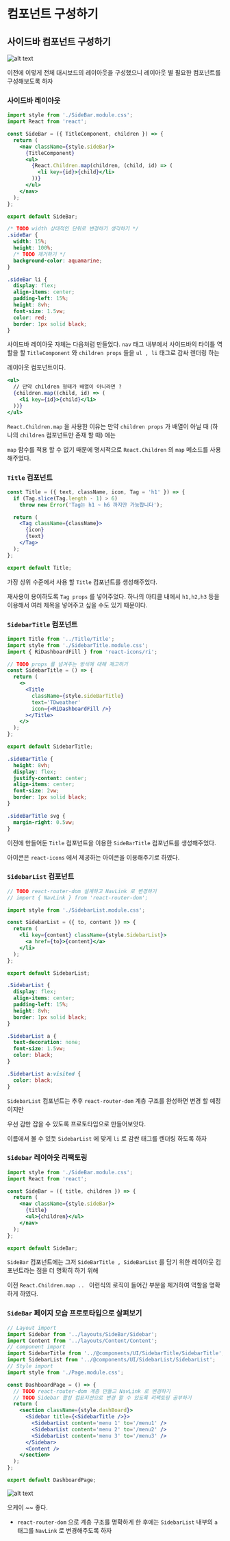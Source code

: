 # 컴포넌트 구성하기

## 사이드바 컴포넌트 구성하기

![alt text](image.png)

이전에 이렇게 전체 대시보드의 레이아웃을 구성했으니 레이아웃 별 필요한 컴포넌트를 구성해보도록 하자

### 사이드바 레이아웃

```jsx
import style from './SideBar.module.css';
import React from 'react';

const SideBar = ({ TitleComponent, children }) => {
  return (
    <nav className={style.sideBar}>
      {TitleComponent}
      <ul>
        {React.Children.map(children, (child, id) => (
          <li key={id}>{child}</li>
        ))}
      </ul>
    </nav>
  );
};

export default SideBar;
```

```css
/* TODO width 상대적인 단위로 변경하기 생각하기 */
.sideBar {
  width: 15%;
  height: 100%;
  /* TODO 제거하기 */
  background-color: aquamarine;
}

.sideBar li {
  display: flex;
  align-items: center;
  padding-left: 15%;
  height: 8vh;
  font-size: 1.5vw;
  color: red;
  border: 1px solid black;
}
```

사이드바 레이아웃 자체는 다음처럼 만들었다. `nav` 태그 내부에서 사이드바의 타이틀 역할을 할 `TitleComponent` 와 `children props` 들을 `ul , li` 태그로 감싸 렌더링 하는

레이아웃 컴포넌트이다.

```jsx
<ul>
  // 만약 children 형태가 배열이 아니라면 ?
  {children.map((child, id) => (
    <li key={id}>{child}</li>
  ))}
</ul>
```

`React.Children.map` 을 사용한 이유는 만약 `children props` 가 배열이 아닐 때 (하나의 `children` 컴포넌트만 존재 할 때) 에는

`map` 함수를 적용 할 수 없기 때문에 명시적으로 `React.Children` 의 `map` 메소드를 사용해주었다.

### `Title` 컴포넌트

```jsx
const Title = ({ text, className, icon, Tag = 'h1' }) => {
  if (Tag.slice(Tag.length - 1) > 6)
    throw new Error('Tag는 h1 ~ h6 까지만 가능합니다');

  return (
    <Tag className={className}>
      {icon}
      {text}
    </Tag>
  );
};

export default Title;
```

가장 상위 수준에서 사용 할 `Title` 컴포넌트를 생성해주었다.

재사용이 용이하도록 `Tag props` 를 넣어주었다. 하나의 아티클 내에서 `h1,h2,h3` 등을 이용해서 여러 제목을 넣어주고 싶을 수도 있기 때문이다.

### `SidebarTitle` 컴포넌트

```jsx
import Title from '../Title/Title';
import style from './SidebarTitle.module.css';
import { RiDashboardFill } from 'react-icons/ri';

// TODO props 를 넘겨주는 방식에 대해 재고하기
const SidebarTitle = () => {
  return (
    <>
      <Title
        className={style.sideBarTitle}
        text='TDweather'
        icon={<RiDashboardFill />}
      ></Title>
    </>
  );
};

export default SidebarTitle;
```

```css
.sideBarTitle {
  height: 8vh;
  display: flex;
  justify-content: center;
  align-items: center;
  font-size: 2vw;
  border: 1px solid black;
}

.sideBarTitle svg {
  margin-right: 0.5vw;
}
```

이전에 만들어둔 `Title` 컴포넌트을 이용한 `SideBarTitle` 컴포넌트를 생성해주었다.

아이콘은 `react-icons` 에서 제공하는 아이콘을 이용해주기로 하였다.

### `SidebarList` 컴포넌트

```jsx
// TODO react-router-dom 설계하고 NavLink 로 변경하기
// import { NavLink } from 'react-router-dom';

import style from './SidebarList.module.css';

const SidebarList = ({ to, content }) => {
  return (
    <li key={content} className={style.SidebarList}>
      <a href={to}>{content}</a>
    </li>
  );
};

export default SidebarList;
```

```css
.SidebarList {
  display: flex;
  align-items: center;
  padding-left: 15%;
  height: 8vh;
  border: 1px solid black;
}

.SidebarList a {
  text-decoration: none;
  font-size: 1.5vw;
  color: black;
}

.SidebarList a:visited {
  color: black;
}
```

`SidebarList` 컴포넌트는 추후 `react-router-dom` 계층 구조를 완성하면 변경 할 예정이지만

우선 감만 잡을 수 있도록 프로토타입으로 만들어보앗다.

이름에서 볼 수 있듯 `SidebarList` 에 맞게 `li` 로 감싼 태그를 렌더링 하도록 하자

### `Sidebar` 레이아웃 리팩토링

```jsx
import style from './SideBar.module.css';
import React from 'react';

const SideBar = ({ title, children }) => {
  return (
    <nav className={style.sideBar}>
      {title}
      <ul>{children}</ul>
    </nav>
  );
};

export default SideBar;
```

`SideBar` 컴포넌트에는 그저 `SideBarTitle , SideBarList` 를 담기 위한 레이아웃 컴포넌트라는 점을 더 명확히 하기 위해

이전 `React.Children.map .. ` 이런식의 로직이 들어간 부분을 제거하여 역할을 명확하게 하였다.

### `SideBar` 페이지 모습 프로토타입으로 살펴보기

```jsx
// Layout import
import Sidebar from '../layouts/SideBar/Sidebar';
import Content from '../layouts/Content/Content';
// component import
import SidebarTitle from '../@components/UI/SidebarTitle/SidebarTitle';
import SidebarList from '../@components/UI/SidebarList/SidebarList';
// Style import
import style from './Page.module.css';

const DashboardPage = () => {
  // TODO react-router-dom 계층 만들고 NavLink 로 변경하기
  // TODO Sidebar 합성 컴포지션으로 변경 할 수 있도록 리팩토링 공부하기
  return (
    <section className={style.dashBoard}>
      <Sidebar title={<SidebarTitle />}>
        <SidebarList content='menu 1' to='/menu1' />
        <SidebarList content='menu 2' to='/menu2' />
        <SidebarList content='menu 3' to='/menu3' />
      </Sidebar>
      <Content />
    </section>
  );
};

export default DashboardPage;
```

![alt text](image-1.png)

오케이 ~~ 좋다.

- `react-router-dom` 으로 계층 구조를 명확하게 한 후에는 `SidebarList` 내부의 `a` 태그를 `NavLink` 로 변경해주도록 하자
